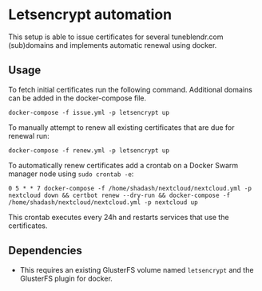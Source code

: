 # Letsencrypt automation

This setup is able to issue certificates for several tuneblendr.com (sub)domains and implements automatic renewal using docker.


## Usage

To fetch initial certificates run the following command. Additional domains can be added in the docker-compose file.
```
docker-compose -f issue.yml -p letsencrypt up
```

To manually attempt to renew all existing certificates that are due for renewal run:
```
docker-compose -f renew.yml -p letsencrypt up
```

To automatically renew certificates add a crontab on a Docker Swarm manager node using `sudo crontab -e`:
```
0 5 * * 7 docker-compose -f /home/shadash/nextcloud/nextcloud.yml -p nextcloud down && certbot renew --dry-run && docker-compose -f /home/shadash/nextcloud/nextcloud.yml -p nextcloud up
```
This crontab executes every 24h and restarts services that use the certificates.


## Dependencies

* This requires an existing GlusterFS volume named `letsencrypt` and the GlusterFS plugin for docker.